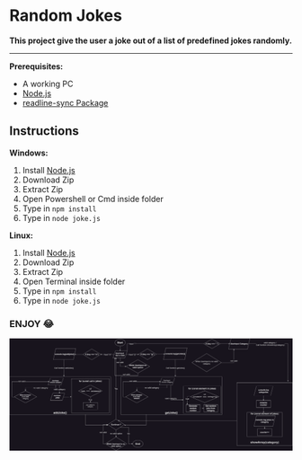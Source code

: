 # Random Jokes

**This project give the user a joke out of a list of predefined jokes randomly.**

---

**Prerequisites:**

- A working PC
- [Node.js](https://nodejs.org/en/download)
- [readline-sync Package](https://www.npmjs.com/package/readline-sync)

## Instructions

**Windows:**

1. Install [Node.js](https://nodejs.org/en/download)
2. Download Zip
3. Extract Zip
4. Open Powershell or Cmd inside folder
5. Type in `npm install`
6. Type in `node joke.js`

**Linux:**

1. Install [Node.js](https://nodejs.org/en/download)
2. Download Zip
3. Extract Zip
4. Open Terminal inside folder
5. Type in `npm install`
6. Type in `node joke.js`

### ENJOY 😂

![Flow chart](./joke.svg)
